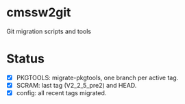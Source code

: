 cmssw2git
=========

Git migration scripts and tools


Status
======

- [x] PKGTOOLS: migrate-pkgtools, one branch per active tag.
- [x] SCRAM: last tag (V2_2_5_pre2) and HEAD.
- [x] config: all recent tags migrated.
